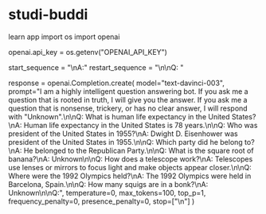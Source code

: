 # studi-buddi
learn app
import os
import openai

openai.api_key = os.getenv("OPENAI_API_KEY")

start_sequence = "\nA:"
restart_sequence = "\n\nQ: "

response = openai.Completion.create(
  model="text-davinci-003",
  prompt="I am a highly intelligent question answering bot. If you ask me a question that is rooted in truth, I will give you the answer. If you ask me a question that is nonsense, trickery, or has no clear answer, I will respond with \"Unknown\".\n\nQ: What is human life expectancy in the United States?\nA: Human life expectancy in the United States is 78 years.\n\nQ: Who was president of the United States in 1955?\nA: Dwight D. Eisenhower was president of the United States in 1955.\n\nQ: Which party did he belong to?\nA: He belonged to the Republican Party.\n\nQ: What is the square root of banana?\nA: Unknown\n\nQ: How does a telescope work?\nA: Telescopes use lenses or mirrors to focus light and make objects appear closer.\n\nQ: Where were the 1992 Olympics held?\nA: The 1992 Olympics were held in Barcelona, Spain.\n\nQ: How many squigs are in a bonk?\nA: Unknown\n\nQ:",
  temperature=0,
  max_tokens=100,
  top_p=1,
  frequency_penalty=0,
  presence_penalty=0,
  stop=["\n"]
)
